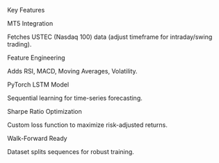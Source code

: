 Key Features

MT5 Integration

Fetches USTEC (Nasdaq 100) data (adjust timeframe for intraday/swing trading).

Feature Engineering

Adds RSI, MACD, Moving Averages, Volatility.

PyTorch LSTM Model

Sequential learning for time-series forecasting.

Sharpe Ratio Optimization

Custom loss function to maximize risk-adjusted returns.

Walk-Forward Ready

Dataset splits sequences for robust training.
